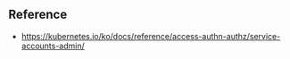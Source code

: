
## Reference
- <https://kubernetes.io/ko/docs/reference/access-authn-authz/service-accounts-admin/>